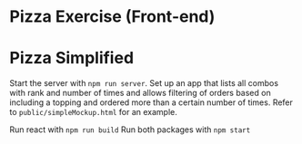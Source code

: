 # Pizza Exercise (Front-end)

# Pizza Simplified
Start the server with `npm run server`. Set up an app that lists all combos with rank and number of times and allows filtering of orders based on including a topping and ordered more than a certain number of times. 
Refer to `public/simpleMockup.html` for an example. 

Run react with `npm run build`
Run both packages with `npm start`

